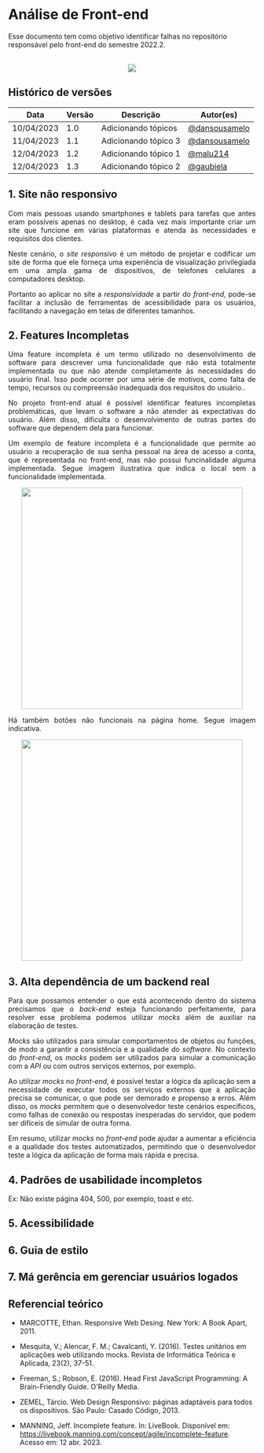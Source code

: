 # Análise de Front-end
Esse documento tem como objetivo identificar falhas no repositório responsável pelo front-end do semestre 2022.2.
<br></br>
<div style="display: flex; justify-content: center; align-items:center;">
    <img src="./assets/analyze/client-side.svg">
</div>

## Histórico de versões

Data | Versão | Descrição | Autor(es) 
---- | ----------- | ------ | ---------
10/04/2023 | 1.0 | Adicionando tópicos| [@dansousamelo](http://github.com/dansousamelo)|
11/04/2023 | 1.1 | Adicionando tópico 3| [@dansousamelo](http://github.com/dansousamelo)|
12/04/2023 | 1.2 |Adicionando tópico 1| [@malu214](http://github.com/marialuisa214)
12/04/2023 | 1.3 |Adicionando tópico 2| [@gaubiela](https://github.com/gaubiela)


## 1. Site não responsivo
<p align="justify">Com mais pessoas usando smartphones e tablets para tarefas que antes eram possíveis apenas no desktop, é cada vez mais importante criar um site que funcione em várias plataformas e atenda às necessidades e requisitos dos clientes.</p>

<p align="justify">Neste cenário, o <em>site responsivo</em> é um método de projetar e codificar um site de forma que ele forneça uma experiência de visualização privilegiada em uma ampla gama de dispositivos, de telefones celulares a computadores desktop.</p>

<p align="justify">Portanto ao aplicar no site a <i>responsividade</i> a partir do  <i>front-end</i>, pode-se facilitar a inclusão de ferramentas de acessibilidade para os usuários, facilitando a navegação em telas de diferentes tamanhos.</p>


## 2. Features Incompletas
<p align="justify">Uma feature incompleta é um termo utilizado no desenvolvimento de software para descrever uma funcionalidade que não está totalmente implementada ou que não atende completamente às necessidades do usuário final. Isso pode ocorrer por uma série de motivos, como falta de tempo, recursos ou compreensão inadequada dos requisitos do usuário..</p>

<p align="justify">No projeto front-end atual é possível identificar features incompletas problemáticas, que levam o software a não atender as expectativas do usuário. Além disso, dificulta o desenvolvimento de outras partes do software que dependem dela para funcionar.</p>

<p align="justify">Um exemplo de feature incompleta é a funcionalidade que permite ao usuário a recuperação de sua senha pessoal na área de acesso a conta, que é representada no front-end, mas não possui funcinalidade alguma implementada. Segue imagem ilustrativa que indica o local sem a funcionalidade implementada.</p>

<div width="100%" display = "flex" align="center">
<img src="./assets/pain-points/imagem_indicativa_featureincompleta1.jpg" width="450">
</div>

<p align="justify">Há também botões não funcionais na página home.
Segue imagem indicativa.</p>

<div width="100%" display = "flex" align="center">
<img src="./assets/pain-points/imagem_indicativa_featureincompleta2.png" width="450">
</div>


## 3. Alta dependência de um backend real

<p align="justify">Para que possamos entender o que está acontecendo dentro do sistema precisamos que o <i>back-end</i> esteja funcionando perfeitamente, para resolver esse problema podemos utilizar <i>mocks</i> além de auxiliar na elaboração de testes.</p>

<p align="justify"><i>Mocks</i> são utilizados para simular comportamentos de objetos ou funções, de modo a garantir a consistência e a qualidade do <i>software</i>. No contexto do <i>front-end</i>, os <i>mocks</i> podem ser utilizados para simular a comunicação com a <i>API</i> ou com outros serviços externos, por exemplo.</p>

<p align="justify">Ao utilizar <i>mocks</i> no <i>front-end</i>, é possível testar a lógica da aplicação sem a necessidade de executar todos os serviços externos que a aplicação precisa se comunicar, o que pode ser demorado e propenso a erros. Além disso, os <i>mocks</i> permitem que o desenvolvedor teste cenários específicos, como falhas de conexão ou respostas inesperadas do servidor, que podem ser difíceis de simular de outra forma.</p>

<p align="justify">Em resumo, utilizar <i>mocks</i> no <i>front-end</i> pode ajudar a aumentar a eficiência e a qualidade dos testes automatizados, permitindo que o desenvolvedor teste a lógica da aplicação de forma mais rápida e precisa.</p>

## 4. Padrões de usabilidade incompletos

Ex: Não existe página 404, 500, por exemplo, toast e etc.

## 5. Acessibilidade

## 6. Guia de estilo

## 7. Má gerência em gerenciar usuários logados

## Referencial teórico

* MARCOTTE, Ethan. Responsive Web Desing. New York: A Book Apart, 2011.

* Mesquita, V.; Alencar, F. M.; Cavalcanti, Y. (2016). Testes unitários em aplicações web utilizando mocks. Revista de Informática Teórica e Aplicada, 23(2), 37-51.

* Freeman, S.; Robson, E. (2016). Head First JavaScript Programming: A Brain-Friendly Guide. O'Reilly Media.

* ZEMEL, Tárcio. Web Design Responsivo: páginas adaptáveis para todos os dispositivos. São Paulo: Casado Código, 2013.

* MANNING, Jeff. Incomplete feature. In: LiveBook. Disponível em: https://livebook.manning.com/concept/agile/incomplete-feature. Acesso em: 12 abr. 2023.
